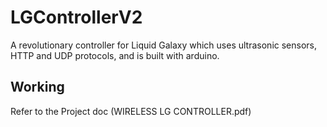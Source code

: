 # LGControllerV2
A revolutionary controller for Liquid Galaxy which uses ultrasonic sensors, HTTP and UDP protocols, and is built with arduino.

## Working
Refer to the Project doc (WIRELESS LG CONTROLLER.pdf)
